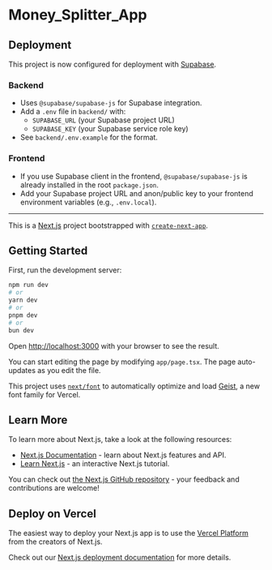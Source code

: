# Money_Splitter_App

## Deployment

This project is now configured for deployment with [Supabase](https://supabase.com/).

### Backend

- Uses `@supabase/supabase-js` for Supabase integration.
- Add a `.env` file in `backend/` with:
  - `SUPABASE_URL` (your Supabase project URL)
  - `SUPABASE_KEY` (your Supabase service role key)
- See `backend/.env.example` for the format.

### Frontend

- If you use Supabase client in the frontend, `@supabase/supabase-js` is already installed in the root `package.json`.
- Add your Supabase project URL and anon/public key to your frontend environment variables (e.g., `.env.local`).

---

This is a [Next.js](https://nextjs.org) project bootstrapped with [`create-next-app`](https://nextjs.org/docs/app/api-reference/cli/create-next-app).

## Getting Started

First, run the development server:

```bash
npm run dev
# or
yarn dev
# or
pnpm dev
# or
bun dev
```

Open [http://localhost:3000](http://localhost:3000) with your browser to see the result.

You can start editing the page by modifying `app/page.tsx`. The page auto-updates as you edit the file.

This project uses [`next/font`](https://nextjs.org/docs/app/building-your-application/optimizing/fonts) to automatically optimize and load [Geist](https://vercel.com/font), a new font family for Vercel.

## Learn More

To learn more about Next.js, take a look at the following resources:

- [Next.js Documentation](https://nextjs.org/docs) - learn about Next.js features and API.
- [Learn Next.js](https://nextjs.org/learn) - an interactive Next.js tutorial.

You can check out [the Next.js GitHub repository](https://github.com/vercel/next.js) - your feedback and contributions are welcome!

## Deploy on Vercel

The easiest way to deploy your Next.js app is to use the [Vercel Platform](https://vercel.com/new?utm_medium=default-template&filter=next.js&utm_source=create-next-app&utm_campaign=create-next-app-readme) from the creators of Next.js.

Check out our [Next.js deployment documentation](https://nextjs.org/docs/app/building-your-application/deploying) for more details.
